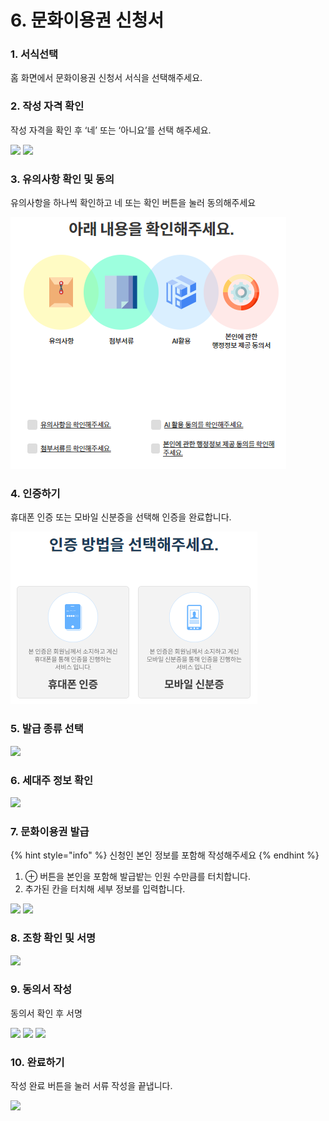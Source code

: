 # 6. 문화이용권 신청서

### 1. 서식선택

홈 화면에서 문화이용권 신청서 서식을 선택해주세요.

### 2. 작성 자격 확인

작성 자격을 확인 후 ‘네’ 또는 ‘아니요’를 선택 해주세요.

![](<../../.gitbook/assets/6. 문화이용권 신청서\_주민센터 확인.png>) ![](<../../.gitbook/assets/6. 문화이용권 신청서\_당사자 확인.png>)

### 3. 유의사항 확인 및 동의

유의사항을 하나씩 확인하고 네 또는 확인 버튼을 눌러 동의해주세요

![](<../../.gitbook/assets/image (1) (1) (1).png>)

### 4. 인증하기

휴대폰 인증 또는 모바일 신분증을 선택해 인증을 완료합니다.

![](<../../.gitbook/assets/image (3).png>)

### 5. 발급 종류 선택

![](<../../.gitbook/assets/6. 문화이용권 신청서\_발급 종류 선택.png>)

### 6. 세대주 정보 확인

![](<../../.gitbook/assets/6. 문화이용권 신청서\_세대주 정보 확인.png>)

### 7. 문화이용권 발급

{% hint style="info" %}
신청인 본인 정보를 포함해 작성해주세요
{% endhint %}

1. ⊕ 버튼을 본인을 포함해 발급밭는 인원 수만큼를 터치합니다.
2. 추가된 칸을 터치해 세부 정보를 입력합니다.

![](<../../.gitbook/assets/6. 문화이용권 신청서\_문화이용권 발급.png>) ![](<../../.gitbook/assets/6. 문화이용권 신청서\_1번 발급 신청인 정보.png>)

### 8. 조항 확인 및 서명

![](<../../.gitbook/assets/6. 문화이용권 신청서\_조항 확인 및 서명.png>)

### 9. 동의서 작성

동의서 확인 후 서명

![](<../../.gitbook/assets/6. 문화이용권 신청서\_동의서 작성.png>) ![](<../../.gitbook/assets/6. 문화이용권 신청서\_행정정보 공동이용 동의서.png>) ![](<../../.gitbook/assets/6. 문화이용권 신청서\_개인정보 수집 동의서.png>)

### 10. 완료하기

작성 완료 버튼을 눌러 서류 작성을 끝냅니다.

![](<../../.gitbook/assets/공통\_서류 작성이 끝났습니다.png>)
